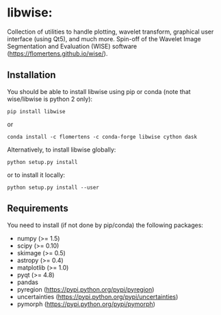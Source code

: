 libwise:
========

Collection of utilities to handle plotting, wavelet transform, graphical user interface (using Qt5), and much more. Spin-off of the Wavelet Image Segmentation and Evaluation (WISE) software (https://flomertens.github.io/wise/).

Installation
------------

You should be able to install libwise using pip or conda (note that wise/libwise is python 2 only):

    pip install libwise

or

    conda install -c flomertens -c conda-forge libwise cython dask

Alternatively, to install libwise globally:

    python setup.py install

or to install it locally:

    python setup.py install --user

Requirements
------------

You need to install (if not done by pip/conda) the following packages:

- numpy (>= 1.5)
- scipy (>= 0.10)
- skimage (>= 0.5)
- astropy (>= 0.4)
- matplotlib (>= 1.0)
- pyqt (>= 4.8)
- pandas
- pyregion (https://pypi.python.org/pypi/pyregion)
- uncertainties (https://pypi.python.org/pypi/uncertainties)
- pymorph (https://pypi.python.org/pypi/pymorph)

